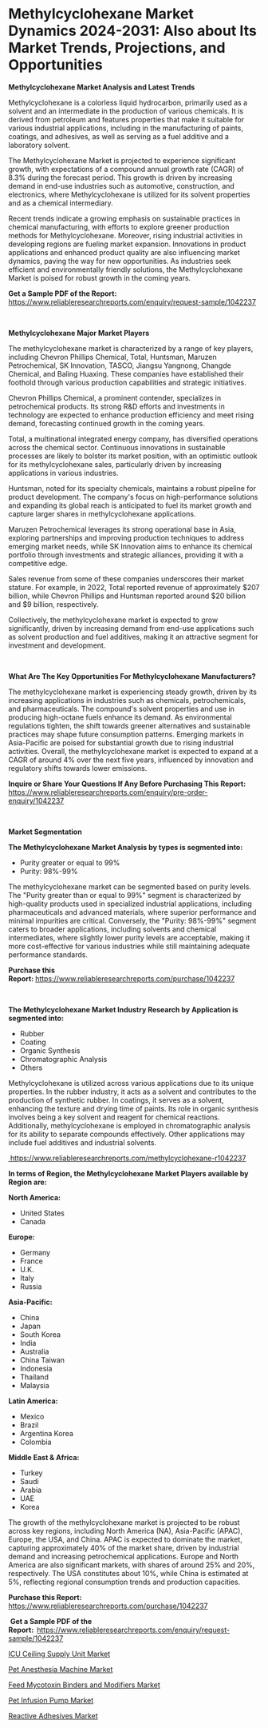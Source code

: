 <p><h1>Methylcyclohexane Market Dynamics 2024-2031: Also about Its Market Trends, Projections, and Opportunities</h1></p><p><strong>Methylcyclohexane Market Analysis and Latest Trends</strong></p>
<p><p>Methylcyclohexane is a colorless liquid hydrocarbon, primarily used as a solvent and an intermediate in the production of various chemicals. It is derived from petroleum and features properties that make it suitable for various industrial applications, including in the manufacturing of paints, coatings, and adhesives, as well as serving as a fuel additive and a laboratory solvent.</p><p>The Methylcyclohexane Market is projected to experience significant growth, with expectations of a compound annual growth rate (CAGR) of 8.3% during the forecast period. This growth is driven by increasing demand in end-use industries such as automotive, construction, and electronics, where Methylcyclohexane is utilized for its solvent properties and as a chemical intermediary.</p><p>Recent trends indicate a growing emphasis on sustainable practices in chemical manufacturing, with efforts to explore greener production methods for Methylcyclohexane. Moreover, rising industrial activities in developing regions are fueling market expansion. Innovations in product applications and enhanced product quality are also influencing market dynamics, paving the way for new opportunities. As industries seek efficient and environmentally friendly solutions, the Methylcyclohexane Market is poised for robust growth in the coming years.</p></p>
<p><strong>Get a Sample PDF of the Report:&nbsp;</strong> <a href="https://www.reliableresearchreports.com/enquiry/request-sample/1042237?utm_campaign=9&utm_medium=2&utm_source=Github&utm_content=ia&utm_term=09112024&utm_id=methylcyclohexane">https://www.reliableresearchreports.com/enquiry/request-sample/1042237</a></p>
<p>&nbsp;</p>
<p><strong>Methylcyclohexane Major Market Players</strong></p>
<p><p>The methylcyclohexane market is characterized by a range of key players, including Chevron Phillips Chemical, Total, Huntsman, Maruzen Petrochemical, SK Innovation, TASCO, Jiangsu Yangnong, Changde Chemical, and Baling Huaxing. These companies have established their foothold through various production capabilities and strategic initiatives.</p><p>Chevron Phillips Chemical, a prominent contender, specializes in petrochemical products. Its strong R&D efforts and investments in technology are expected to enhance production efficiency and meet rising demand, forecasting continued growth in the coming years.</p><p>Total, a multinational integrated energy company, has diversified operations across the chemical sector. Continuous innovations in sustainable processes are likely to bolster its market position, with an optimistic outlook for its methylcyclohexane sales, particularly driven by increasing applications in various industries.</p><p>Huntsman, noted for its specialty chemicals, maintains a robust pipeline for product development. The company's focus on high-performance solutions and expanding its global reach is anticipated to fuel its market growth and capture larger shares in methylcyclohexane applications.</p><p>Maruzen Petrochemical leverages its strong operational base in Asia, exploring partnerships and improving production techniques to address emerging market needs, while SK Innovation aims to enhance its chemical portfolio through investments and strategic alliances, providing it with a competitive edge.</p><p>Sales revenue from some of these companies underscores their market stature. For example, in 2022, Total reported revenue of approximately $207 billion, while Chevron Phillips and Huntsman reported around $20 billion and $9 billion, respectively.</p><p>Collectively, the methylcyclohexane market is expected to grow significantly, driven by increasing demand from end-use applications such as solvent production and fuel additives, making it an attractive segment for investment and development.</p></p>
<p>&nbsp;</p>
<p><strong>What Are The Key Opportunities For Methylcyclohexane Manufacturers?</strong></p>
<p><p>The methylcyclohexane market is experiencing steady growth, driven by its increasing applications in industries such as chemicals, petrochemicals, and pharmaceuticals. The compound's solvent properties and use in producing high-octane fuels enhance its demand. As environmental regulations tighten, the shift towards greener alternatives and sustainable practices may shape future consumption patterns. Emerging markets in Asia-Pacific are poised for substantial growth due to rising industrial activities. Overall, the methylcyclohexane market is expected to expand at a CAGR of around 4% over the next five years, influenced by innovation and regulatory shifts towards lower emissions.</p></p>
<p><strong>Inquire or Share Your Questions If Any Before Purchasing This Report:</strong> <a href="https://www.reliableresearchreports.com/enquiry/pre-order-enquiry/1042237?utm_campaign=9&utm_medium=2&utm_source=Github&utm_content=ia&utm_term=09112024&utm_id=methylcyclohexane">https://www.reliableresearchreports.com/enquiry/pre-order-enquiry/1042237</a></p>
<p>&nbsp;</p>
<p><strong>Market Segmentation</strong></p>
<p><strong>The Methylcyclohexane Market Analysis by types is segmented into:</strong></p>
<p><ul><li>Purity greater or equal to 99%</li><li>Purity: 98%-99%</li></ul></p>
<p><p>The methylcyclohexane market can be segmented based on purity levels. The "Purity greater than or equal to 99%" segment is characterized by high-quality products used in specialized industrial applications, including pharmaceuticals and advanced materials, where superior performance and minimal impurities are critical. Conversely, the "Purity: 98%-99%" segment caters to broader applications, including solvents and chemical intermediates, where slightly lower purity levels are acceptable, making it more cost-effective for various industries while still maintaining adequate performance standards.</p></p>
<p><strong>Purchase this Report:&nbsp;</strong><a href="https://www.reliableresearchreports.com/purchase/1042237?utm_campaign=9&utm_medium=2&utm_source=Github&utm_content=ia&utm_term=09112024&utm_id=methylcyclohexane">https://www.reliableresearchreports.com/purchase/1042237</a></p>
<p>&nbsp;</p>
<p><strong>The Methylcyclohexane Market Industry Research by Application is segmented into:</strong></p>
<p><ul><li>Rubber</li><li>Coating</li><li>Organic Synthesis</li><li>Chromatographic Analysis</li><li>Others</li></ul></p>
<p><p>Methylcyclohexane is utilized across various applications due to its unique properties. In the rubber industry, it acts as a solvent and contributes to the production of synthetic rubber. In coatings, it serves as a solvent, enhancing the texture and drying time of paints. Its role in organic synthesis involves being a key solvent and reagent for chemical reactions. Additionally, methylcyclohexane is employed in chromatographic analysis for its ability to separate compounds effectively. Other applications may include fuel additives and industrial solvents.</p></p>
<p><a href="https://www.reliableresearchreports.com/methylcyclohexane-r1042237?utm_campaign=9&utm_medium=2&utm_source=Github&utm_content=ia&utm_term=09112024&utm_id=methylcyclohexane">&nbsp;https://www.reliableresearchreports.com/methylcyclohexane-r1042237</a></p>
<p><strong>In terms of Region, the Methylcyclohexane Market Players available by Region are:</strong></p>
<p>
    <p> <strong> North America: </strong>
        <ul>
            <li>United States</li>
            <li>Canada</li>
        </ul>
        </p> 
    <p> <strong> Europe: </strong>
        <ul>
            <li>Germany</li>
            <li>France</li>
            <li>U.K.</li>
            <li>Italy</li>
            <li>Russia</li>
        </ul>
        </p> 
    <p> <strong> Asia-Pacific: </strong>
        <ul>
            <li>China</li>
            <li>Japan</li>
            <li>South Korea</li>
            <li>India</li>
            <li>Australia</li>
            <li>China Taiwan</li>
            <li>Indonesia</li>
            <li>Thailand</li>
            <li>Malaysia</li>
        </ul>
        </p> 
    <p> <strong> Latin America: </strong>
        <ul>
            <li>Mexico</li>
            <li>Brazil</li>
            <li>Argentina Korea</li>
            <li>Colombia</li>
        </ul>
        </p> 
    <p> <strong> Middle East & Africa: </strong>
        <ul>
            <li>Turkey</li>
            <li>Saudi</li>
            <li>Arabia</li>
            <li>UAE</li>
            <li>Korea</li>
        </ul>
    </p>
    </p>
<p><p>The growth of the methylcyclohexane market is projected to be robust across key regions, including North America (NA), Asia-Pacific (APAC), Europe, the USA, and China. APAC is expected to dominate the market, capturing approximately 40% of the market share, driven by industrial demand and increasing petrochemical applications. Europe and North America are also significant markets, with shares of around 25% and 20%, respectively. The USA constitutes about 10%, while China is estimated at 5%, reflecting regional consumption trends and production capacities.</p></p>
<p><strong>Purchase this Report: </strong><a href="https://www.reliableresearchreports.com/purchase/1042237?utm_campaign=9&utm_medium=2&utm_source=Github&utm_content=ia&utm_term=09112024&utm_id=methylcyclohexane">https://www.reliableresearchreports.com/purchase/1042237</a></p>
<p>&nbsp;<strong>Get a Sample PDF of the Report:&nbsp;&nbsp;</strong><a href="https://www.reliableresearchreports.com/enquiry/request-sample/1042237?utm_campaign=9&utm_medium=2&utm_source=Github&utm_content=ia&utm_term=09112024&utm_id=methylcyclohexane">https://www.reliableresearchreports.com/enquiry/request-sample/1042237</a></p>
<p><strong></strong></p>
<p><p><a href="https://issuu.com/reportprime-2/docs/icu-ceiling-supply-unit-market-size_6a4a938692a534?utm_campaign=9&utm_medium=2&utm_source=Github&utm_content=ia&utm_term=09112024&utm_id=methylcyclohexane">ICU Ceiling Supply Unit Market</a></p><p><a href="https://issuu.com/reportprime-2/docs/pet-anesthesia-machine-market-size-_2603f2003fa5fd?utm_campaign=9&utm_medium=2&utm_source=Github&utm_content=ia&utm_term=09112024&utm_id=methylcyclohexane">Pet Anesthesia Machine Market</a></p><p><a href="https://github.com/cliffxbwergin/Market-Research-Report-List-1/blob/main/feed-mycotoxin-binders-and-modifiers-market.md?utm_campaign=9&utm_medium=2&utm_source=Github&utm_content=ia&utm_term=09112024&utm_id=methylcyclohexane">Feed Mycotoxin Binders and Modifiers Market</a></p><p><a href="https://issuu.com/reportprime-2/docs/pet-infusion-pump-market-size-2030._3fc4969424b8ce?utm_campaign=9&utm_medium=2&utm_source=Github&utm_content=ia&utm_term=09112024&utm_id=methylcyclohexane">Pet Infusion Pump Market</a></p><p><a href="https://github.com/loftinirkaakcsu/Market-Research-Report-List-1/blob/main/reactive-adhesives-market.md?utm_campaign=9&utm_medium=2&utm_source=Github&utm_content=ia&utm_term=09112024&utm_id=methylcyclohexane">Reactive Adhesives Market</a></p></p>